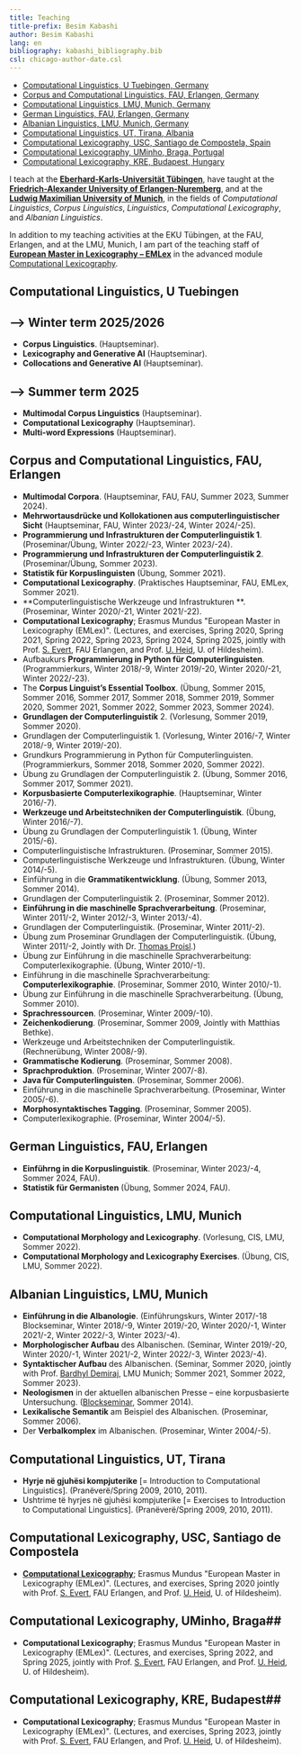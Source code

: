 ```yaml
---
title: Teaching 
title-prefix: Besim Kabashi
author: Besim Kabashi
lang: en
bibliography: kabashi_bibliography.bib
csl: chicago-author-date.csl
---
```


- [Computational Linguistics, U Tuebingen, Germany](#computational-linguistics-u-tuebingen)
- [Corpus and Computational Linguistics, FAU, Erlangen, Germany](#corpus-and-computational-linguistics-fau-erlangen)
- [Computational Linguistics, LMU, Munich, Germany](#computational-linguistics-lmu-munich)
- [German Linguistics, FAU, Erlangen, Germany](#german-linguistics-fau-erlangen)
- [Albanian Linguistics, LMU, Munich, Germany](#albanian-linguistics-lmu-munich)
- [Computational Linguistics, UT, Tirana, Albania](#computational-linguistics-ut-tirana)
- [Computational Lexicography, USC, Santiago de Compostela, Spain](#computational-lexicography-usc-santiago-de-compostela)
- [Computational Lexicography, UMinho, Braga, Portugal](#computational-lexicography-uminho-braga)
- [Computational Lexicography, KRE, Budapest, Hungary](#computational-lexicography-kre-budapest)

I teach at the [**Eberhard-Karls-Universität Tübingen**](https://uni-tuebingen.de/en/), have taught 
at the [**Friedrich-Alexander University of Erlangen-Nuremberg**](https://www.fau.de/), and at the
[**Ludwig Maximilian University of Munich**](https://www.lmu.de/), in the fields of *Computational Linguistics*,
*Corpus Linguistics*, *Linguistics*, *Computational Lexicography*, and *Albanian Linguistics*.

In addition to my teaching activities at the EKU Tübingen, at the FAU, Erlangen, and at the LMU, Munich, I am
part of the teaching staff of [**European Master in Lexicography –
EMLex**](https://www.emlex.phil.fau.eu/) in the advanced module
[Computational Lexicography](https://www.emlex.phil.fau.eu/files/2021/07/emlex-a6-module-description-eng-2021.pdf).

<!-- [The **EMLex 2021 summer term**](https://www.emlex-summerterm-2021.phil.fau.eu/) has taken place
at the [University of Erlangen-Nuremberg](https://www.fau.de/).
See the [Computational Lexicography Course](https://www.emlex-summerterm-2021.phil.fau.eu/talks/a6-computational-lexicography/). -->

<!-- The **EMLex 2024 summer term** takes place at the **University of Hildesheim, Germany**. -->


## Computational Linguistics, U Tuebingen ##

## –> Winter term 2025/2026 ##

- **Corpus Linguistics**. (Hauptseminar). 
- **Lexicography and Generative AI** (Hauptseminar).
- **Collocations and Generative AI** (Hauptseminar).


## –> Summer term 2025 ##

- **Multimodal Corpus Linguistics** (Hauptseminar). 
- **Computational Lexicography** (Hauptseminar).
- **Multi-word Expressions** (Hauptseminar).


## Corpus and Computational Linguistics, FAU, Erlangen ##

<!-- ## –> Winter term 2023/2024 ## -->

<!-- - **Morphologischer Aufbau des Albanischen**. (Proseminar/Übung, LMU). -->
<!-- - **Einführung in die Albanologie**. (Grundkurs, LMU). -->

<!-- ## –> Summer term 2023 ## -->

<!-- - **Syntaktischer Aufbau des Albanischen**. (Seminar, LMU). -->
<!-- - **Computational Morphology and Lexicography**. (Vorlesung, CIS, LMU). -->
<!-- - **Computational Morphology and Lexicography Exercises**. (Übung, CIS, LMU). -->

<!-- ## –> Summer term 2021 ## -->
<!-- - **Syntaktischer Aufbau des Albanischen**. (Seminar, LMU). -->

<!-- ## Corpus and Computational Linguistics, FAU, Erlangen ## -->
- **Multimodal Corpora**. (Hauptseminar, FAU, FAU, Summer 2023, Summer 2024).
- **Mehrwortausdrücke und Kollokationen aus computerlinguistischer Sicht** (Hauptseminar, FAU, Winter 2023/-24, Winter 2024/-25).
- **Programmierung und Infrastrukturen der Computerlinguistik 1**. (Proseminar/Übung, Winter 2022/-23, Winter 2023/-24).
- **Programmierung und Infrastrukturen der Computerlinguistik 2**. (Proseminar/Übung, Sommer 2023).
- **Statistik für Korpuslinguisten** (Übung, Sommer 2021).
- **Computational Lexicography**. (Praktisches Hauptseminar, FAU, EMLex, Sommer 2021).
- **Computerlinguistische Werkzeuge und Infrastrukturen **. (Proseminar, Winter 2020/-21, Winter 2021/-22). 
- **Computational Lexicography**; Erasmus Mundus "European Master in Lexicography (EMLex)". (Lectures, and exercises, Spring 2020, Spring 2021, Spring 2022, Spring 2023, Spring 2024, Spring 2025, jointly with Prof. [S. Evert](http://www.stefan-evert.de/), FAU Erlangen, and Prof. [U. Heid](https://www.uni-hildesheim.de/fb3/institute/iwist/mitglieder/heid/), U. of Hildesheim).
- Aufbaukurs **Programmierung in Python für Computerlinguisten**. (Programmierkurs, Winter 2018/-9, Winter 2019/-20, Winter 2020/-21, Winter 2022/-23).
- The **Corpus Linguist’s Essential Toolbox**. (Übung, Sommer 2015, Sommer 2016, Sommer 2017, Sommer 2018, Sommer 2019, Sommer 2020, Sommer 2021, Sommer 2022, Sommer 2023, Sommer 2024).
- **Grundlagen der Computerlinguistik** 2. (Vorlesung, Sommer 2019, Sommer 2020).
- Grundlagen der Computerlinguistik 1. (Vorlesung, Winter 2016/-7, Winter 2018/-9, Winter 2019/-20). 
- Grundkurs Programmierung in Python für Computerlinguisten. (Programmierkurs, Sommer 2018, Sommer 2020, Sommer 2022).
- Übung zu Grundlagen der Computerlinguistik 2. (Übung, Sommer 2016, Sommer 2017, Sommer 2021). 
- **Korpusbasierte Computerlexikographie**. (Hauptseminar, Winter 2016/-7). 
- **Werkzeuge und Arbeitstechniken der Computerlinguistik**. (Übung, Winter 2016/-7). 
- Übung zu Grundlagen der Computerlinguistik 1. (Übung, Winter 2015/-6).
- Computerlinguistische Infrastrukturen. (Proseminar, Sommer 2015).
- Computerlinguistische Werkzeuge und Infrastrukturen. (Übung, Winter 2014/-5). 
- Einführung in die **Grammatikentwicklung**. (Übung, Sommer 2013, Sommer 2014).
- Grundlagen der Computerlinguistik 2. (Proseminar, Sommer 2012).
- **Einführung in die maschinelle Sprachverarbeitung**. (Proseminar, Winter 2011/-2, Winter 2012/-3, Winter 2013/-4).
- Grundlagen der Computerlinguistik. (Proseminar, Winter 2011/-2).
- Übung zum Proseminar Grundlagen der Computerlinguistik. (Übung, Winter 2011/-2, Jointly with Dr. [Thomas Proisl](http://www.thomas-proisl.de/).) 
- Übung zur Einführung in die maschinelle Sprachverarbeitung: Computerlexikographie. (Übung, Winter 2010/-1).
- Einführung in die maschinelle Sprachverarbeitung: **Computerlexikographie**. (Proseminar, Sommer 2010, Winter 2010/-1).
- Übung zur Einführung in die maschinelle Sprachverarbeitung. (Übung, Sommer 2010).
- **Sprachressourcen**. (Proseminar, Winter 2009/-10). 
- **Zeichenkodierung**. (Proseminar, Sommer 2009, Jointly with Matthias Bethke). 
- Werkzeuge und Arbeitstechniken der Computerlinguistik. (Rechnerübung, Winter 2008/-9).
- **Grammatische Kodierung**. (Proseminar, Sommer 2008). 
- **Sprachproduktion**. (Proseminar, Winter 2007/-8).
- **Java für Computerlinguisten**. (Proseminar, Sommer 2006). 
- Einführung in die maschinelle Sprachverarbeitung. (Proseminar, Winter 2005/-6).
- **Morphosyntaktisches Tagging**. (Proseminar, Sommer 2005).
- Computerlexikographie. (Proseminar, Winter 2004/-5).


## German Linguistics, FAU, Erlangen ##

- **Einführng in die Korpuslinguistik**. (Proseminar, Winter 2023/-4, Sommer 2024, FAU). 
- **Statistik für Germanisten** (Übung, Sommer 2024, FAU).


## Computational Linguistics, LMU, Munich ##

- **Computational Morphology and Lexicography**. (Vorlesung, CIS, LMU, Sommer 2022).
- **Computational Morphology and Lexicography Exercises**. (Übung, CIS, LMU, Sommer 2022).


## Albanian Linguistics, LMU, Munich ##

- **Einführung in die Albanologie**. (Einführungskurs, Winter 2017/-18 Blockseminar, Winter 2018/-9, Winter 2019/-20, Winter 2020/-1, Winter 2021/-2, Winter 2022/-3, Winter 2023/-4).
- **Morphologischer Aufbau** des Albanischen. (Seminar, Winter 2019/-20, Winter 2020/-1, Winter 2021/-2, Winter 2022/-3, Winter 2023/-4). 
- **Syntaktischer Aufbau** des Albanischen. (Seminar, Sommer 2020, jointly with Prof. [Bardhyl Demiraj](https://www.albanologie.uni-muenchen.de/personen/professoren/demiraj/index.html), LMU Munich; Sommer 2021, Sommer 2022, Sommer 2023).
- **Neologismen** in der aktuellen albanischen Presse – eine korpusbasierte Untersuchung. ([Blockseminar](pdf/Kabashi_2014_Neologismen_LMU.pdf), Sommer 2014). 
- **Lexikalische Semantik** am Beispiel des Albanischen. (Proseminar, Sommer 2006). 
- Der **Verbalkomplex** im Albanischen. (Proseminar, Winter 2004/-5). 


## Computational Linguistics, UT, Tirana ##

- **Hyrje në gjuhësi kompjuterike** [= Introduction to Computational Linguistics]. (Pranëverë/Spring 2009, 2010, 2011).
- Ushtrime të hyrjes në gjuhësi kompjuterike [= Exercises to Introduction to Computational Linguistics].  (Pranëverë/Spring 2009, 2010, 2011).

## Computational Lexicography, USC, Santiago de Compostela ##

- [**Computational Lexicography**](http://www.portlex.usc.gal/emlex2020/module-a6); Erasmus Mundus "European Master in Lexicography (EMLex)". (Lectures, and exercises, Spring 2020 jointly with Prof. [S. Evert](http://www.stefan-evert.de/), FAU Erlangen, and Prof. [U. Heid](https://www.uni-hildesheim.de/fb3/institute/iwist/mitglieder/heid/), U. of Hildesheim). 

## Computational Lexicography, UMinho, Braga##

- **Computational Lexicography**; Erasmus Mundus "European Master in Lexicography (EMLex)". (Lectures, and exercises, Spring 2022, and Spring 2025, jointly with Prof. [S. Evert](https://stephanie-evert.de/), FAU Erlangen, and Prof. [U. Heid](https://www.uni-hildesheim.de/fb3/institute/iwist/mitglieder/heid/), U. of Hildesheim). 

## Computational Lexicography, KRE, Budapest##

- **Computational Lexicography**; Erasmus Mundus "European Master in Lexicography (EMLex)". (Lectures, and exercises, Spring 2023, jointly with Prof. [S. Evert](https://stephanie-evert.de/), FAU Erlangen, and Prof. [U. Heid](https://www.uni-hildesheim.de/fb3/institute/iwist/mitglieder/heid/), U. of Hildesheim). 


<!-- [Total: 62 (45+10+6+1)] -->

<!-- ## News ## -->

